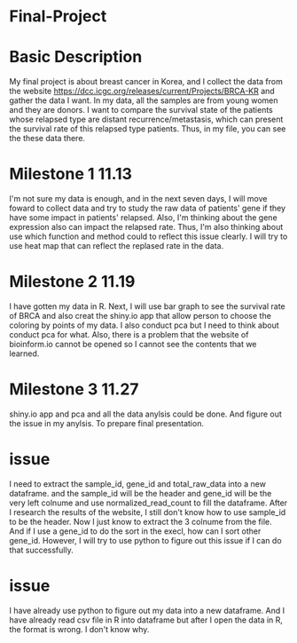 # Final-Project
# Basic Description
My final project is about breast cancer in Korea, and I collect the data from the website https://dcc.icgc.org/releases/current/Projects/BRCA-KR and gather the data I want.
In my data, all the samples are from young women and they are donors. I want to compare the survival state of the patients whose relapsed type are distant recurrence/metastasis, which can present the survival rate of this relapsed type patients. Thus, in my file, you can see the these data there. 
# Milestone 1 11.13
I'm not sure my data is enough, and in the next seven days, I will move foward to collect data and try to study the raw data of patients' gene if they have some impact in patients' relapsed. Also, I'm thinking about the gene expression also can impact the relapsed rate. Thus, I'm also thinking about use which function and method could to reflect this issue clearly. I will try to use heat map that can reflect the replased rate in the data.
# Milestone 2 11.19
I have gotten my data in R. Next, I will use bar graph to see the survival rate of BRCA and also creat the shiny.io app that allow person to choose the coloring by points of my data. I also conduct pca but I need to think about conduct pca for what. Also, there is a problem that the website of bioinform.io cannot be opened so I cannot see the contents that we learned. 
# Milestone 3 11.27
shiny.io app and pca and all the data anylsis could be done. And figure out the issue in my anylsis. To prepare final presentation. 
# issue
I need to extract the sample_id, gene_id and total_raw_data into a new dataframe. and the sample_id will be the header and gene_id will be the very left colnume and use normalized_read_count to fill the dataframe. After I research the results of the website, I still don't know how to use sample_id to be the header. Now I just know to extract the 3 colnume from the file. And if I use a gene_id to do the sort in the execl, how can I sort other gene_id. However, I will try to use python to figure out this issue if I can do that successfully.
# issue
I have already use python to figure out my data into a new dataframe. And I have already read csv file in R into dataframe but after I open the data in R, the format is wrong. I don't know why.
